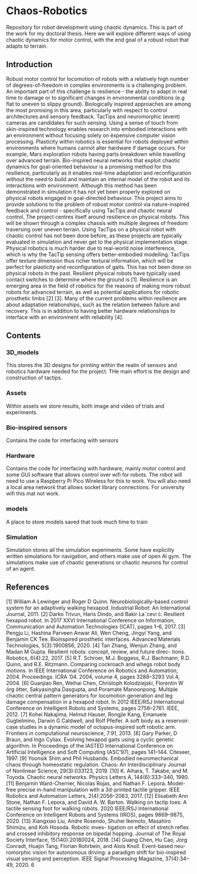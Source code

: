 # Chaos-Robotics
Repository for robot development using chaotic dynamics. This is part of the work for my doctoral thesis. Here we will explore different ways of using chaotic dynamics for motor control, with the end goal of a robust robot that adapts to terrain.

## Introduction
Robust motor control for locomotion of robots with a relatively high number of degrees-of-freedom in complex
environments is a challenging problem. An important part of this challenge is resilience - the ability to adapt in real time to damage or to significant changes in environmental conditions (e.g flat to uneven to slippy ground). Biologically inspired approaches are among the most promising in this area, particularly with respect to control architectures and sensory feedback.
TacTips and neuromorphic (event) cameras are candidates for such sensing. Using a sense of touch from
skin-inspired technology enables research into embodied interactions with an environment without focusing
solely on expensive computer vision processing. Plasticity within robotics is essential for robots deployed
within environments where humans cannot alter hardware if damage occurs. For example, Mars exploration
robots having parts breakdown while travelling over advanced terrain. Bio-inspired neural networks that
exploit chaotic dynamics for goal-oriented behaviour is a promising method for this resilience, particularly as it enables real-time adaptation and reconfiguration without the need to build and maintain an internal model of the robot and its interactions with environment. Although this method has been demonstrated in simulation it has not yet been properly explored on physical robots engaged in goal-directed behaviour.
This project aims to provide solutions to the problem of robust motor control via nature-inspired feedback
and control - specifically using TacTips and chaotic neural control. The project centres itself around resilience on physical robots. This will be shown through a complex chassis with multiple degrees of freedom traversing over uneven terrain.
Using TacTips on a physical robot with chaotic control has not been done before, as these projects are
typically evaluated in simulation and never get to the physical implementation stage. Physical robotics is
much harder due to real-world noise interference, which is why the TacTip sensing offers better-embodied
modelling. TacTips offer texture dimension thus richer textural information, which will be perfect for plasticity and reconfiguration of gaits. This has not been done on physical robots in the past. Resilient physical robots have typically used contact switches to determine where the ground is [1].
Resilience is an emerging area in the field of robotics for the reasons of making more robust robots
for advanced terrain, as well as potential applications for robotic prosthetic limbs [2] [3]. Many of the
current problems within resilience are about adaptation relationships, such as the relation between failure
and recovery. This is in addition to having better hardware relationships to interface with an environment
with reliability [4].

## Contents

### 3D_models
This stores the 3D designs for printing within the realm of sensors and robotics hardware needed for the project. THe main effort is the design and construction of tactips.
### Assets
Within assets we store results, both image and video of trials and experiments.
### Bio-inspired sensors
Contains the code for interfacing with sensors
### Hardware
Contains the code for interfacing with hardware, mainly motor control and some GUI software that allows control over wifi for robots. The robot will need to use a Raspberry Pi Pico Wireless for this to work. You will also need a local area network that allows socket library connections. For university wifi this mat not work.
### models
A place to store models saved that took much time to train
### Simulation
Simulation stores all the simulation experiments. Some have explicitly written simulations for navigation, and others make use of open AI gym. The simulations make use of chaotic generations or chaotic neurons for control of an agent. 
## References
[1] William A Lewinger and Roger D Quinn. Neurobiologically-based control system for an adaptively
walking hexapod. Industrial Robot: An International Journal, 2011.
[2] Darko Trivun, Haris Dindo, and Bakir Laˇcevi ́c. Resilient hexapod robot. In 2017 XXVI International
Conference on Information, Communication and Automation Technologies (ICAT), pages 1–6, 2017.
[3] Pengju Li, Hashina Parveen Anwar Ali, Wen Cheng, Jingyi Yang, and Benjamin CK Tee. Bioinspired
prosthetic interfaces. Advanced Materials Technologies, 5(3):1900856, 2020.
[4] Tan Zhang, Wenjun Zhang, and Madan M Gupta. Resilient robots: concept, review, and future direc-
tions. Robotics, 6(4):22, 2017.
[5] R.T. Schroer, M.J. Boggess, R.J. Bachmann, R.D. Quinn, and R.E. Ritzmann. Comparing cockroach
and whegs robot body motions. In IEEE International Conference on Robotics and Automation, 2004.
Proceedings. ICRA ’04. 2004, volume 4, pages 3288–3293 Vol.4, 2004.
[6] Guanjiao Ren, Weihai Chen, Christoph Kolodziejski, Florentin W ̈org ̈otter, Sakyasingha Dasgupta, and
Poramate Manoonpong. Multiple chaotic central pattern generators for locomotion generation and leg
damage compensation in a hexapod robot. In 2012 IEEE/RSJ International Conference on Intelligent
Robots and Systems, pages 2756–2761. IEEE, 2012.
[7] Kohei Nakajima, Helmut Hauser, Rongjie Kang, Emanuele Guglielmino, Darwin G Caldwell, and Rolf
Pfeifer. A soft body as a reservoir: case studies in a dynamic model of octopus-inspired soft robotic
arm. Frontiers in computational neuroscience, 7:91, 2013.
[8] Gary Parker, D Braun, and Ingo Cyliax. Evolving hexapod gaits using a cyclic genetic algorithm.
In Proceedings of the IASTED International Conference on Artificial Intelligence and Soft Computing
(ASC’97), pages 141–144. Citeseer, 1997.
[9] Yoonsik Shim and Phil Husbands. Embodied neuromechanical chaos through homeostatic regulation.
Chaos: An Interdisciplinary Journal of Nonlinear Science, 29(3):033123, 2019.
[10] K. Aihara, T. Takabe, and M. Toyoda. Chaotic neural networks. Physics Letters A, 144(6):333–340,
1990.
[11] Benjamin Ward-Cherrier, Nicolas Rojas, and Nathan F. Lepora. Model-free precise in-hand manipulation
with a 3d-printed tactile gripper. IEEE Robotics and Automation Letters, 2(4):2056–2063, 2017.
[12] Elisabeth Ann Stone, Nathan F. Lepora, and David A. W. Barton. Walking on tactip toes: A tactile
sensing foot for walking robots. 2020 IEEE/RSJ International Conference on Intelligent Robots and
Systems (IROS), pages 9869–9875, 2020.
[13] Xiangxiao Liu, Andre Rosendo, Shuhei Ikemoto, Masahiro Shimizu, and Koh Hosoda. Robotic inves-
tigation on effect of stretch reflex and crossed inhibitory response on bipedal hopping. Journal of The
Royal Society Interface, 15(140):20180024, 2018.
[14] Guang Chen, Hu Cao, Jorg Conradt, Huajin Tang, Florian Rohrbein, and Alois Knoll. Event-based neu-
romorphic vision for autonomous driving: a paradigm shift for bio-inspired visual sensing and perception.
IEEE Signal Processing Magazine, 37(4):34–49, 2020.
6

